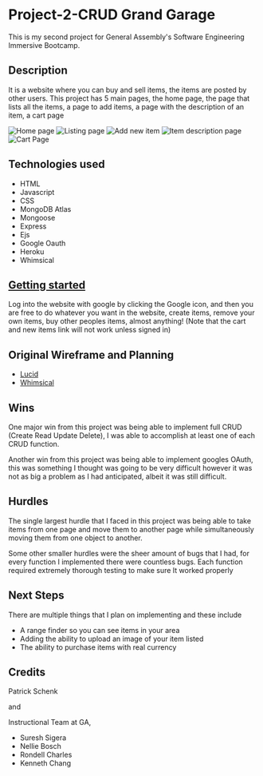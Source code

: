 # Project-2-CRUD Grand Garage 
This is my second project for General Assembly's Software Engineering Immersive Bootcamp.

## Description 
It is a website where you can buy and sell items, the items are posted by other users. 
This project has 5 main pages, the home page, the page that lists all the items, a page to add items, a page with the description of an item, a cart page

![Home page](https://i.imgur.com/fOQmheh.jpeg)
![Listing page](https://i.imgur.com/dYvmrO5.png)
![Add new item](https://i.imgur.com/znLSUYf.png)
![Item description page](https://i.imgur.com/ziBeAd6.png)
![Cart Page](https://i.imgur.com/xpKz9rm.png)


## Technologies used 
* HTML
* Javascript
* CSS
* MongoDB Atlas
* Mongoose
* Express
* Ejs
* Google Oauth
* Heroku
* Whimsical


## [Getting started ](http://example.com "Title")
Log into the website with google by clicking the Google icon, and then you are free to do whatever you want in the website, create items, remove your own items, buy other peoples items, almost anything! (Note that the cart and new items link will not work unless signed in)

## Original Wireframe and Planning 
* [Lucid](https://lucid.app/lucidchart/b87764aa-07e5-4e65-9341-7701001a847a/edit?page=0_0&invitationId=inv_7ba32e97-945c-4498-a69b-35dbcc0eaa2d#)
* [Whimsical](https://whimsical.com/crud-grand-garage-4KdaPAfvXYjCUS8wwc8yUG)

## Wins 
One major win from this project was being able to implement full CRUD (Create Read Update Delete), I was able to accomplish at least one of each CRUD function.

Another win from this project was being able to implement googles OAuth, this was something I thought was going to be very difficult however it was not as big a problem as I had anticipated, albeit it was still difficult.

## Hurdles 
The single largest hurdle that I faced in this project was being able to take items from one page and move them to another page while simultaneously moving them from one object to another. 

Some other smaller hurdles were the sheer amount of bugs that I had, for every function I implemented there were countless bugs. Each function required extremely thorough testing to make sure It worked properly

## Next Steps 
There are multiple things that I plan on implementing and these include 
* A range finder so you can see items in your area
* Adding the ability to upload an image of your item listed 
* The ability to purchase items with real currency

## Credits 
Patrick Schenk

and

Instructional Team at GA, 
* Suresh Sigera 
* Nellie Bosch 
* Rondell Charles 
* Kenneth Chang

